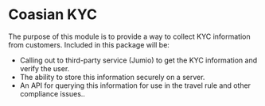 # Coasian KYC

The purpose of this module is to provide a way to collect KYC information from
customers. Included in this package will be:

- Calling out to third-party service (Jumio) to get the KYC information and
  verify the user.
- The ability to store this information securely on a server.
- An API for querying this information for use in the travel rule and other
  compliance issues..
